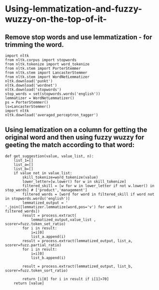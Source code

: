 # Using-lemmatization-and-fuzzy-wuzzy-on-the-top-of-it-

## Remove stop words and use lemmatization - for trimming the word.

```
import nltk
from nltk.corpus import stopwords
from nltk.tokenize import word_tokenize
from nltk.stem import PorterStemmer
from nltk.stem import LancasterStemmer
from nltk.stem import WordNetLemmatizer
nltk.download('punkt')
nltk.download('wordnet')
nltk.download('stopwords')
stop_words = set(stopwords.words('english'))
lemmatizer = WordNetLemmatizer()
ps = PorterStemmer()
ls=LancasterStemmer()
import nltk
nltk.download('averaged_perceptron_tagger')

```


## Using lematization on a column for getting the original word and then using fuzzy wuzzy for geeting the match according to that word:

```
def get_suggestion(value, value_list, n):
    list_1=[]
    list_a=[]
    list_b=[]
    if value not in value_list:
        skill_tokenize=word_tokenize(value)
        lower_letter=[w.lower() for w in skill_tokenize]
        filtered_skill = [w for w in lower_letter if not w.lower() in stop_words] # ['product','management']
        filtered_words = [word for word in filtered_skill if word not in stopwords.words('english')]
        lemmatized_output = ' '.join([lemmatizer.lemmatize(word,pos='v') for word in filtered_words])
        result = process.extract(
            lemmatized_output,value_list , scorer=fuzz.token_set_ratio)
        for i in result:
            i=i[0]
            list_a.append(i)
        result = process.extract(lemmatized_output, list_a, scorer=fuzz.partial_ratio)
        for i in result:
            i=i[0]
            list_b.append(i)
            
        result = process.extract(lemmatized_output, list_b, scorer=fuzz.token_sort_ratio)

        return [i[0] for i in result if i[1]>70]
    return [value]
```
